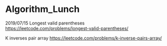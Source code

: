# Algorithm_Lunch

2019/07/15
Longest valid parentheses
https://leetcode.com/problems/longest-valid-parentheses/

K inverses pair array
https://leetcode.com/problems/k-inverse-pairs-array/
